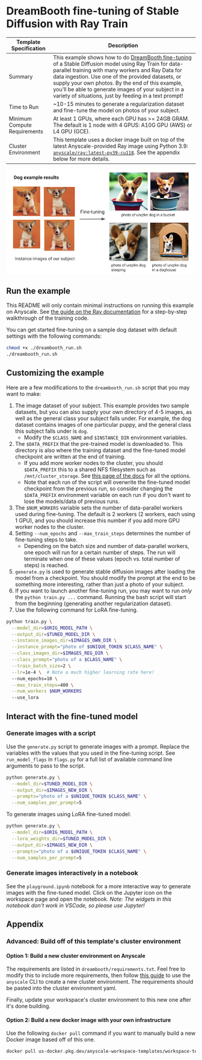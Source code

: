 # DreamBooth fine-tuning of Stable Diffusion with Ray Train

| Template Specification | Description |
| ---------------------- | ----------- |
| Summary | This example shows how to do [DreamBooth fine-tuning](https://dreambooth.github.io/) of a Stable Diffusion model using Ray Train for data-parallel training with many workers and Ray Data for data ingestion. Use one of the provided datasets, or supply your own photos. By the end of this example, you'll be able to generate images of your subject in a variety of situations, just by feeding in a text prompt! |
| Time to Run | ~10-15 minutes to generate a regularization dataset and fine-tune the model on photos of your subject. |
| Minimum Compute Requirements | At least 1 GPUs, where each GPU has >= 24GB GRAM. The default is 1 node with 4 GPUS: A10G GPU (AWS) or L4 GPU (GCE). |
| Cluster Environment | This template uses a docker image built on top of the latest Anyscale-provided Ray image using Python 3.9: [`anyscale/ray:latest-py39-cu118`](https://docs.anyscale.com/reference/base-images/overview). See the appendix below for more details. |

![Dreambooth fine-tuning sample results](https://raw.githubusercontent.com/ray-project/ray/workspace_templates_2.6.1/doc/source/templates/05_dreambooth_finetuning/dreambooth/images/dreambooth_example.png)

## Run the example

This README will only contain minimal instructions on running this example on Anyscale.
See [the guide on the Ray documentation](https://docs.ray.io/en/latest/train/examples/pytorch/dreambooth_finetuning.html)
for a step-by-step walkthrough of the training code.

You can get started fine-tuning on a sample dog dataset with default settings with the following commands:

```bash
chmod +x ./dreambooth_run.sh
./dreambooth_run.sh
```

## Customizing the example

Here are a few modifications to the `dreambooth_run.sh` script that you may want to make:

1. The image dataset of your subject. This example provides two sample datasets, but you can also supply your own directory of 4-5 images, as well as the general class your subject falls under. For example, the dog dataset contains images of one particular puppy, and the general class this subject falls under is `dog`.
    - Modify the `$CLASS_NAME` and `$INSTANCE_DIR` environment variables.
2. The `$DATA_PREFIX` that the pre-trained model is downloaded to. This directory is also where the training dataset and the fine-tuned model checkpoint are written at the end of training.
    - If you add more worker nodes to the cluster, you should `$DATA_PREFIX` this to a shared NFS filesystem such as `/mnt/cluster_storage`. See [this page of the docs](https://docs.anyscale.com/develop/workspaces/storage#storage-shared-across-nodes) for all the options.
    - Note that each run of the script will overwrite the fine-tuned model checkpoint from the previous run, so consider changing the `$DATA_PREFIX` environment variable on each run if you don't want to lose the models/data of previous runs.
3. The `$NUM_WORKERS` variable sets the number of data-parallel workers used during fine-tuning. The default is 2 workers (2 workers, each using 1 GPU), and you should increase this number if you add more GPU worker nodes to the cluster.
4. Setting `--num_epochs` and `--max_train_steps` determines the number of fine-tuning steps to take.
    - Depending on the batch size and number of data-parallel workers, one epoch will run for a certain number of steps. The run will terminate when one of these values (epoch vs. total number of steps) is reached.
5. `generate.py` is used to generate stable diffusion images after loading the model from a checkpoint. You should modify the prompt at the end to be something more interesting, rather than just a photo of your subject.
6. If you want to launch another fine-tuning run, you may want to run *only* the `python train.py ...` command. Running the bash script will start from the beginning (generating another regularization dataset).
7. Use the following command for LoRA fine-tuning. 
```bash
python train.py \
  --model_dir=$ORIG_MODEL_PATH \
  --output_dir=$TUNED_MODEL_DIR \
  --instance_images_dir=$IMAGES_OWN_DIR \
  --instance_prompt="photo of $UNIQUE_TOKEN $CLASS_NAME" \
  --class_images_dir=$IMAGES_REG_DIR \
  --class_prompt="photo of a $CLASS_NAME" \
  --train_batch_size=2 \
  --lr=1e-4 \  # Note a much higher learning rate here!
  --num_epochs=10 \
  --max_train_steps=400 \
  --num_workers $NUM_WORKERS
  --use_lora
```

## Interact with the fine-tuned model

### Generate images with a script

Use the `generate.py` script to generate images with a prompt.
Replace the variables with the values that you used in the fine-tuning script.
See `run_model_flags` in `flags.py` for a full list of available command line arguments to pass to the script.

```bash
python generate.py \
  --model_dir=$TUNED_MODEL_DIR \
  --output_dir=$IMAGES_NEW_DIR \
  --prompts="photo of a $UNIQUE_TOKEN $CLASS_NAME" \
  --num_samples_per_prompt=5
```

To generate images using LoRA fine-tuned model:

```bash
python generate.py \
  --model_dir=$ORIG_MODEL_PATH \
  --lora_weights_dir=$TUNED_MODEL_DIR \
  --output_dir=$IMAGES_NEW_DIR \
  --prompts="photo of a $UNIQUE_TOKEN $CLASS_NAME" \
  --num_samples_per_prompt=5
```

### Generate images interactively in a notebook

See the `playground.ipynb` notebook for a more interactive way to generate images with the fine-tuned model.
Click on the Jupyter icon on the workspace page and open the notebook. *Note: The widgets in this notebook don't work in VSCode, so please use Jupyter!*

## Appendix

### Advanced: Build off of this template's cluster environment

#### Option 1: Build a new cluster environment on Anyscale

The requirements are listed in `dreambooth/requirements.txt`. Feel free to modify this to include more requirements, then follow [this guide](https://docs.anyscale.com/configure/dependency-management/cluster-environments#creating-a-cluster-environment) to use the `anyscale` CLI to create a new cluster environment. The requirements should be pasted into the cluster environment yaml.

Finally, update your workspace's cluster environment to this new one after it's done building.

#### Option 2: Build a new docker image with your own infrastructure

Use the following `docker pull` command if you want to manually build a new Docker image based off of this one.

```bash
docker pull us-docker.pkg.dev/anyscale-workspace-templates/workspace-templates/dreambooth-finetuning:latest
```
